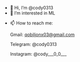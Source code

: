 - 👋 Hi, I’m @cody0313
- 👀 I’m interested in ML
<!--- 🌱 I’m currently learning a python
- 💞️ I’m looking to collaborate on ... --->
- 📫 How to reach me:

    Gmail: qobiljonx03@gmail.com
  
    Telegram: @cody0313
  
    Instagram: @cody___0_0___

<!---
cody0313/cody0313 is a ✨ special ✨ repository because its `README.md` (this file) appears on your GitHub profile.
You can click the Preview link to take a look at your changes.
--->
